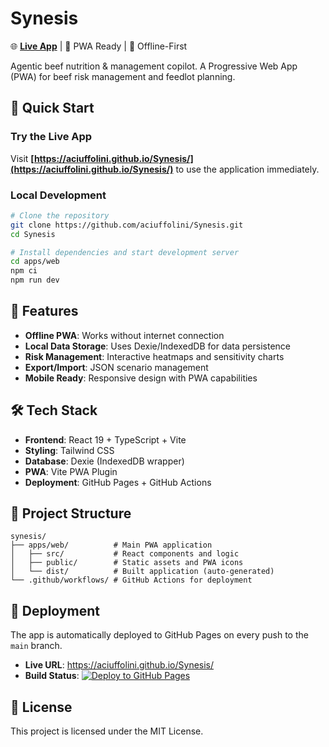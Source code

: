 # Synesis

🌐 **[Live App](https://aciuffolini.github.io/Synesis/)** | 📱 PWA Ready | 💾 Offline-First

Agentic beef nutrition & management copilot. A Progressive Web App (PWA) for beef risk management and feedlot planning.

## 🚀 Quick Start

### Try the Live App
Visit **[https://aciuffolini.github.io/Synesis/](https://aciuffolini.github.io/Synesis/)** to use the application immediately.

### Local Development
```bash
# Clone the repository
git clone https://github.com/aciuffolini/Synesis.git
cd Synesis

# Install dependencies and start development server
cd apps/web
npm ci
npm run dev
```

## 📱 Features

- **Offline PWA**: Works without internet connection
- **Local Data Storage**: Uses Dexie/IndexedDB for data persistence
- **Risk Management**: Interactive heatmaps and sensitivity charts
- **Export/Import**: JSON scenario management
- **Mobile Ready**: Responsive design with PWA capabilities

## 🛠️ Tech Stack

- **Frontend**: React 19 + TypeScript + Vite
- **Styling**: Tailwind CSS
- **Database**: Dexie (IndexedDB wrapper)
- **PWA**: Vite PWA Plugin
- **Deployment**: GitHub Pages + GitHub Actions

## 📁 Project Structure

```
synesis/
├── apps/web/          # Main PWA application
│   ├── src/           # React components and logic
│   ├── public/        # Static assets and PWA icons
│   └── dist/          # Built application (auto-generated)
└── .github/workflows/ # GitHub Actions for deployment
```

## 🚀 Deployment

The app is automatically deployed to GitHub Pages on every push to the `main` branch.

- **Live URL**: https://aciuffolini.github.io/Synesis/
- **Build Status**: [![Deploy to GitHub Pages](https://github.com/aciuffolini/Synesis/actions/workflows/deploy.yml/badge.svg)](https://github.com/aciuffolini/Synesis/actions/workflows/deploy.yml)

## 📄 License

This project is licensed under the MIT License.
